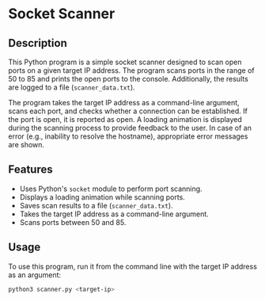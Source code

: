# Socket Scanner

## Description

This Python program is a simple socket scanner designed to scan open ports on a given target IP address. The program scans ports in the range of 50 to 85 and prints the open ports to the console. Additionally, the results are logged to a file (`scanner_data.txt`).

The program takes the target IP address as a command-line argument, scans each port, and checks whether a connection can be established. If the port is open, it is reported as open. A loading animation is displayed during the scanning process to provide feedback to the user. In case of an error (e.g., inability to resolve the hostname), appropriate error messages are shown.

## Features
- Uses Python's `socket` module to perform port scanning.
- Displays a loading animation while scanning ports.
- Saves scan results to a file (`scanner_data.txt`).
- Takes the target IP address as a command-line argument.
- Scans ports between 50 and 85.
  
## Usage

To use this program, run it from the command line with the target IP address as an argument:

```bash
python3 scanner.py <target-ip>
